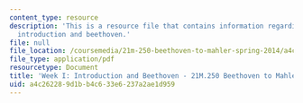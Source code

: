 ```yaml
---
content_type: resource
description: 'This is a resource file that contains information regarding week I:
  introduction and beethoven.'
file: null
file_location: /coursemedia/21m-250-beethoven-to-mahler-spring-2014/a4c262289d1bb4c633e6237a2ae1d959_MIT21M_250S14_Week_I.pdf
file_type: application/pdf
resourcetype: Document
title: 'Week I: Introduction and Beethoven - 21M.250 Beethoven to Mahler Spring 2014'
uid: a4c26228-9d1b-b4c6-33e6-237a2ae1d959
---
```

